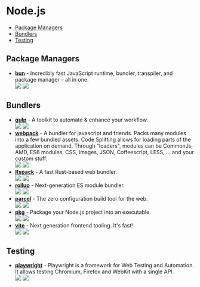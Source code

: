 # Node.js

- [Package Managers](#package-managers)
- [Bundlers](#bundlers)
- [Testing](#testing)

## Package Managers

- **[bun](https://github.com/oven-sh/bun)** - Incredibly fast JavaScript runtime, bundler, transpiler, and package manager – all in one.  
  ![](https://img.shields.io/github/stars/oven-sh/bun?style=social&label=Star)
  ![](https://img.shields.io/github/last-commit/oven-sh/bun?style=social&label=Update)

## Bundlers

- **[gulp](https://github.com/gulpjs/gulp)** - A toolkit to automate & enhance your workflow.  
  ![](https://img.shields.io/github/stars/gulpjs/gulp?style=social&label=Star)
  ![](https://img.shields.io/github/last-commit/gulpjs/gulp?style=social&label=Update)
- **[webpack](https://github.com/webpack/webpack)** - A bundler for javascript and friends. Packs many modules into a few bundled assets. Code Splitting allows for loading parts of the application on demand. Through "loaders", modules can be CommonJs, AMD, ES6 modules, CSS, Images, JSON, Coffeescript, LESS, ... and your custom stuff.  
  ![](https://img.shields.io/github/stars/webpack/webpack?style=social&label=Star)
  ![](https://img.shields.io/github/last-commit/webpack/webpack?style=social&label=Update)
- **[Rspack](https://github.com/web-infra-dev/rspack)** - A fast Rust-based web bundler.  
  ![](https://img.shields.io/github/stars/web-infra-dev/rspack?style=social&label=Star)
  ![](https://img.shields.io/github/last-commit/web-infra-dev/rspack?style=social&label=Update)
- **[rollup](https://github.com/rollup/rollup)** - Next-generation ES module bundler.  
  ![](https://img.shields.io/github/stars/rollup/rollup?style=social&label=Star)
  ![](https://img.shields.io/github/last-commit/rollup/rollup?style=social&label=Update)
- **[parcel](https://github.com/parcel-bundler/parcel)** - The zero configuration build tool for the web.  
  ![](https://img.shields.io/github/stars/parcel-bundler/parcel?style=social&label=Star)
  ![](https://img.shields.io/github/last-commit/parcel-bundler/parcel?style=social&label=Update)
- **[pkg](https://github.com/vercel/pkg)** - Package your Node.js project into an executable.  
  ![](https://img.shields.io/github/stars/vercel/pkg?style=social&label=Star)
  ![](https://img.shields.io/github/last-commit/vercel/pkg?style=social&label=Update)
- **[vite](https://github.com/vitejs/vite)** - Next generation frontend tooling. It's fast!  
  ![](https://img.shields.io/github/stars/vitejs/vite?style=social&label=Star)
  ![](https://img.shields.io/github/last-commit/vitejs/vite?style=social&label=Update)

## Testing

- **[playwright](https://github.com/microsoft/playwright)** - Playwright is a framework for Web Testing and Automation. It allows testing Chromium, Firefox and WebKit with a single API.  
  ![](https://img.shields.io/github/stars/microsoft/playwright?style=social&label=Star)
  ![](https://img.shields.io/github/last-commit/microsoft/playwright?style=social&label=Update)
